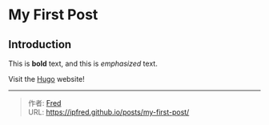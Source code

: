 # My First Post

## Introduction

This is **bold** text, and this is *emphasized* text.

Visit the [Hugo](https://gohugo.io) website!


---

> 作者: [Fred](https://github.com/ipfred)  
> URL: https://ipfred.github.io/posts/my-first-post/  

